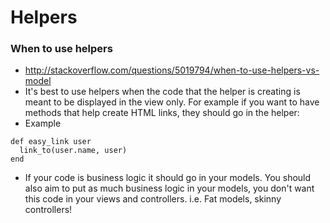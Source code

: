 # Helpers

### When to use helpers
- http://stackoverflow.com/questions/5019794/when-to-use-helpers-vs-model
- It's best to use helpers when the code that the helper is creating is meant to be displayed in the view only. For example if you want to have methods that help create HTML links, they should go in the helper:
- Example
```
def easy_link user
  link_to(user.name, user)
end
```
- If your code is business logic it should go in your models. You should also aim to put as much business logic in your models, you don't want this code in your views and controllers. i.e. Fat models, skinny controllers!